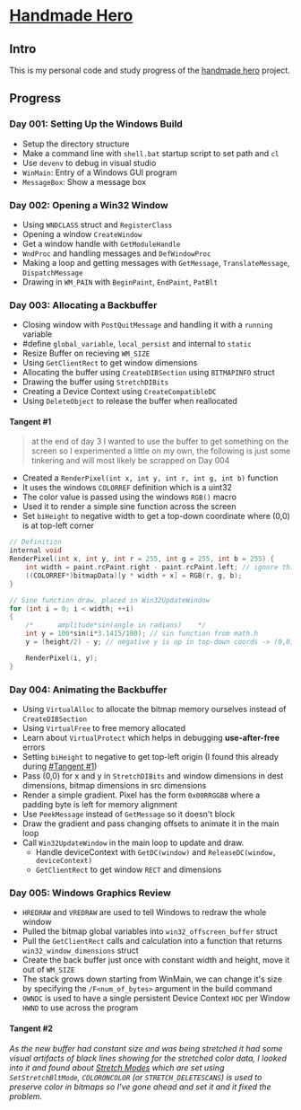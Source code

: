 [Handmade Hero](https://handmadehero.org/)
==========================================


## Intro

This is my personal code and study progress of the [handmade hero](https://handmadehero.org/) project.

## Progress

### Day 001: Setting Up the Windows Build
- Setup the directory structure
- Make a command line with `shell.bat` startup script to set path and `cl`
- Use `devenv` to debug in visual studio
- `WinMain`: Entry of a Windows GUI program
- `MessageBox`: Show a message box

### Day 002: Opening a Win32 Window
- Using `WNDCLASS` struct and `RegisterClass`
- Opening a window `CreateWindow`
- Get a window handle with `GetModuleHandle`
- `WndProc` and handling messages and `DefWindowProc`
- Making a loop and getting messages with `GetMessage`, `TranslateMessage`, `DispatchMessage`
- Drawing in `WM_PAIN` with `BeginPaint`, `EndPaint`, `PatBlt`

### Day 003: Allocating a Backbuffer
- Closing window with `PostQuitMessage` and handling it with a `running` variable
- #define `global_variable`, `local_persist` and internal to `static`
- Resize Buffer on recieving `WM_SIZE`
- Using `GetClientRect` to get window dimensions
- Allocating the buffer using `CreateDIBSection` using `BITMAPINFO` struct
- Drawing the buffer using `StretchDIBits`
- Creating a Device Context using `CreateCompatibleDC`
- Using `DeleteObject` to release the buffer when reallocated

#### Tangent #1
> at the end of day 3 I wanted to use the buffer to get something on the screen so I experimented a little on my own, the following is just some tinkering and will most likely be scrapped on Day 004
- Created a `RenderPixel(int x, int y, int r, int g, int b)` function
- It uses the windows `COLORREF` definition which is a uint32
- The color value is passed using the windows `RGB()` macro
- Used it to render a simple sine function across the screen
- Set `biHeight` to negative width to get a top-down coordinate where (0,0) is at top-left corner
```C
// Definition
internal void
RenderPixel(int x, int y, int r = 255, int g = 255, int b = 255) {
    int width = paint.rcPaint.right - paint.rcPaint.left; // ignore this way of getting the width, will be changed later
    ((COLORREF*)bitmapData)[y * width + x] = RGB(r, g, b);
}

// Sine function draw, placed in Win32UpdateWindow
for (int i = 0; i < width; ++i)
{
    /*      amplitude*sin(angle in radians)    */
    int y = 100*sin(i*3.1415/180); // sin function from math.h
    y = (height/2) - y; // negative y is up in top-down coords -> (0,0) at upper-left corner

    RenderPixel(i, y);
}
```

### Day 004: Animating the Backbuffer
- Using `VirtualAlloc` to allocate the bitmap memory ourselves instead of `CreateDIBSection`
- Using `VirtualFree` to free memory allocated
- Learn about `VirtualProtect` which helps in debugging __use-after-free__ errors
- Setting `biHeight` to negative to get top-left origin (I found this already during [#Tangent #1](#tangent-1))
- Pass (0,0) for x and y in `StretchDIBits` and window dimensions in dest dimensions, bitmap dimensions in src dimensions
- Render a simple gradient. Pixel has the form `0x00RRGGBB` where a padding byte is left for memory alignment
- Use `PeekMessage` instead of `GetMessage` so it doesn't block
- Draw the gradient and pass changing offsets to animate it in the main loop
- Call `Win32UpdateWindow` in the main loop to update and draw.
  -  Handle deviceContext with `GetDC(window)` and `ReleaseDC(window, deviceContext)`
  -  `GetClientRect` to get window `RECT` and dimensions

### Day 005: Windows Graphics Review
- `HREDRAW` and `VREDRAW` are used to tell Windows to redraw the whole window
- Pulled the bitmap global variables into `win32_offscreen_buffer` struct
- Pull the `GetClientRect` calls and calculation into a function that returns `win32_window_dimensions` struct
- Create the back buffer just once with constant width and height, move it out of `WM_SIZE`
- The stack grows down starting from WinMain, we can change it's size by specifying the `/F<num_of_bytes>` argument in the build command
- `OWNDC` is used to have a single persistent Device Context `HDC` per Window `HWND` to use across the program

#### Tangent #2
_As the new buffer had constant size and was being stretched it had some visual artifacts of black lines showing for the stretched color data, I looked into it and found about [Stretch Modes](https://learn.microsoft.com/en-us/windows/win32/api/wingdi/nf-wingdi-setstretchbltmode) which are set using `SetStretchBltMode`, `COLORONCOLOR` (or `STRETCH_DELETESCANS`) is used to preserve color in bitmaps so I've gone ahead and set it and it fixed the problem._